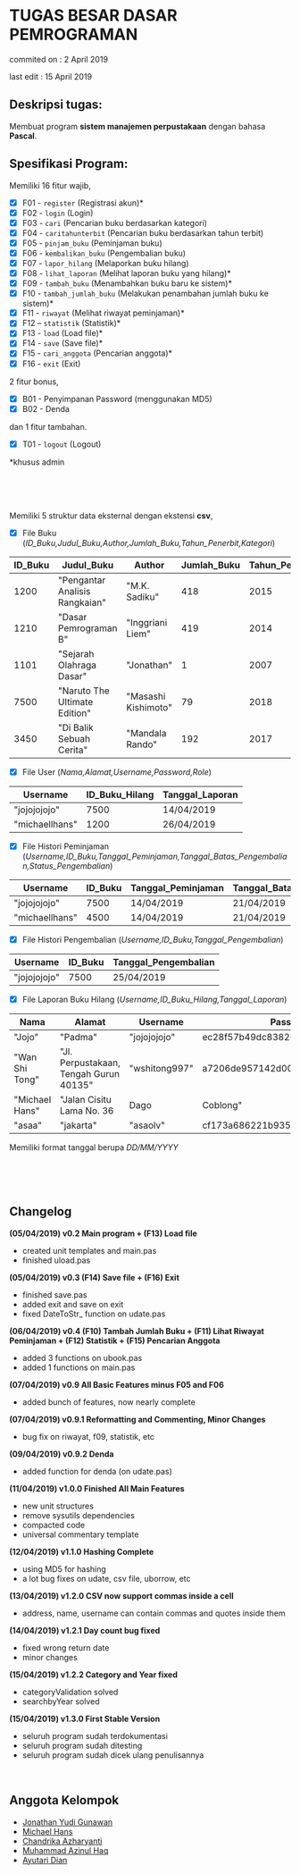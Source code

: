 # TUGAS BESAR DASAR PEMROGRAMAN
commited on : 2 April 2019

last edit   : 15 April 2019

## Deskripsi tugas:
Membuat program **sistem manajemen perpustakaan** dengan bahasa **Pascal**.

## Spesifikasi Program:
Memiliki 16 fitur wajib,
- [x] F01 - `register` (Registrasi akun)*
- [x] F02 - `login` (Login)
- [x] F03 - `cari` (Pencarian buku berdasarkan kategori)
- [x] F04 - `caritahunterbit` (Pencarian buku berdasarkan tahun terbit)
- [x] F05 - `pinjam_buku` (Peminjaman buku)
- [x] F06 - `kembalikan_buku` (Pengembalian buku)
- [x] F07 - `lapor_hilang` (Melaporkan buku hilang)
- [x] F08 - `lihat_laporan` (Melihat laporan buku yang hilang)*
- [x] F09 - `tambah_buku` (Menambahkan buku baru ke sistem)*
- [x] F10 - `tambah_jumlah_buku` (Melakukan penambahan jumlah buku ke sistem)*
- [x] F11 - `riwayat` (Melihat riwayat peminjaman)*
- [x] F12 – `statistik` (Statistik)*
- [x] F13 - `load` (Load file)*
- [x] F14 - `save` (Save file)*
- [x] F15 - `cari_anggota` (Pencarian anggota)*
- [x] F16 - `exit` (Exit)

2 fitur bonus,
- [x] B01 - Penyimpanan Password (menggunakan MD5)
- [x] B02 - Denda

dan 1 fitur tambahan.
- [x] T01 - `logout` (Logout)

*khusus admin

<br/><br/><br/>

Memiliki 5 struktur data eksternal dengan ekstensi **csv**,
- [x] File Buku (*ID_Buku,Judul_Buku,Author,Jumlah_Buku,Tahun_Penerbit,Kategori*)

ID_Buku | Judul_Buku | Author | Jumlah_Buku | Tahun_Penerbit | Kategori
------- | ---------- | ------ | ------------| -------------- | --------
1200 | "Pengantar Analisis Rangkaian" | "M.K. Sadiku" | 418 | 2015 | programming
1210 | "Dasar Pemrograman B" | "Inggriani Liem" | 419 | 2014 | programming
1101 | "Sejarah Olahraga Dasar" | "Jonathan" | 1 | 2007 | sejarah
7500 | "Naruto The Ultimate Edition" | "Masashi Kishimoto" | 79 | 2018 | manga
3450 | "Di Balik Sebuah Cerita" | "Mandala Rando" | 192 | 2017 | sastra

- [x] File User (*Nama,Alamat,Username,Password,Role*)

Username | ID_Buku_Hilang | Tanggal_Laporan
-------- | -------------- | ---------------
"jojojojojo" | 7500 | 14/04/2019
"michaellhans" | 1200 | 26/04/2019

- [x] File Histori Peminjaman (*Username,ID_Buku,Tanggal_Peminjaman,Tanggal_Batas_Pengembalian,Status_Pengembalian*)

Username | ID_Buku | Tanggal_Peminjaman | Tanggal_Batas_Pengembalian | Status_Pengembalian
-------- | ------- | ------------------ | ---------------------------| -------------------
"jojojojojo" | 7500 | 14/04/2019 | 21/04/2019 | sudah
"michaellhans" | 4500 | 14/04/2019 | 21/04/2019 | belum

- [x] File Histori Pengembalian (*Username,ID_Buku,Tanggal_Pengembalian*)

Username | ID_Buku | Tanggal_Pengembalian
-------- | ------- | --------------------
"jojojojojo" | 7500 | 25/04/2019

- [x] File Laporan Buku Hilang (*Username,ID_Buku_Hilang,Tanggal_Laporan*)

Nama | Alamat | Username | Password | Role
---- | ------ | -------- | -------- | ----
"Jojo" | "Padma" | "jojojojojo" | ec28f57b49dc8382660b7945d5795a71 | Admin
"Wan Shi Tong" | "Jl. Perpustakaan, Tengah Gurun 40135" | "wshitong997" | a7206de957142d005226b1af5e25d773 | Pengunjung
"Michael Hans" | "Jalan Cisitu Lama No. 36 |  Dago |  Coblong" | "michaellhans" | ea503df530b682c3a7b43263a93e7a40 | Pengunjung
"asaa" | "jakarta" | "asaolv" | cf173a686221b935304947e60ab0d6d | Pengunjung

Memiliki format tanggal berupa *DD/MM/YYYY*

<br/><br/><br/>

## Changelog
**(05/04/2019) v0.2 Main program + (F13) Load file**
  - created unit templates and main.pas
  - finished uload.pas

**(05/04/2019) v0.3 (F14) Save file + (F16) Exit**
  - finished save.pas
  - added exit and save on exit
  - fixed DateToStr_ function on udate.pas

**(06/04/2019) v0.4 (F10) Tambah Jumlah Buku + (F11) Lihat Riwayat Peminjaman + (F12) Statistik + (F15) Pencarian Anggota**
  - added 3 functions on ubook.pas
  - added 1 functions on main.pas

**(07/04/2019) v0.9 All Basic Features minus F05 and F06**
  - added bunch of features, now nearly complete
 
**(07/04/2019) v0.9.1 Reformatting and Commenting, Minor Changes**
  - bug fix on riwayat, f09, statistik, etc

**(09/04/2019) v0.9.2 Denda**
  - added function for denda (on udate.pas)

**(11/04/2019) v1.0.0 Finished All Main Features**
  - new unit structures
  - remove sysutils dependencies
  - compacted code
  - universal commentary template

**(12/04/2019) v1.1.0 Hashing Complete**
  - using MD5 for hashing
  - a lot bug fixes on udate, csv file, uborrow, etc
  
**(13/04/2019) v1.2.0 CSV now support commas inside a cell**
  - address, name, username can contain commas and quotes inside them
 
**(14/04/2019) v1.2.1 Day count bug fixed**
  - fixed wrong return date
  - minor changes
  
**(15/04/2019) v1.2.2 Category and Year fixed**
  - categoryValidation solved
  - searchbyYear solved
 
 **(15/04/2019) v1.3.0 First Stable Version**
  - seluruh program sudah terdokumentasi
  - seluruh program sudah ditesting
  - seluruh program sudah dicek ulang penulisannya

<br/>

## Anggota Kelompok
- [Jonathan Yudi Gunawan](https://github.com/JonathanGun/)
- [Michael Hans](https://github.com/michaellhans)
- [Chandrika Azharyanti](https://github.com/cacachandrika)
- [Muhammad Azinul Haq](https://github.com/keltiga)
- [Ayutari Dian](https://github.com/ayutaridian)
